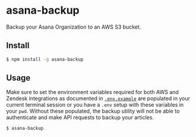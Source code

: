 # asana-backup

Backup your Asana Organization to an AWS S3 bucket.

## Install

```sh
$ npm install -g asana-backup
```

## Usage

Make sure to set the environment variables required for both AWS
and Zendesk integrations as documented in [`.env.example`](https://github.com/Risk3sixty-Labs/zdkb/blob/master/.env.sample)
are populated in your current terminal session or you have a `.env` setup
with these variables in your `pwd`. Without these populated,
the backup utility will not be able to authenticate and make
API requests to backup your articles.

```sh
$ asana-backup
```
